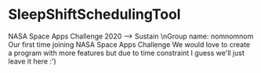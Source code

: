 # SleepShiftSchedulingTool
NASA Space Apps Challenge 2020 --> Sustain
\nGroup name: nomnomnom
Our first time joining NASA Space Apps Challenge
We would love to create a program with more features but due to time constraint I guess we'll just leave it here :')
